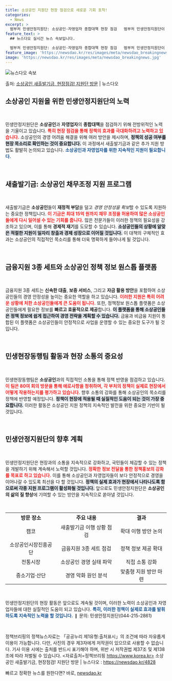 ```yaml
---
title: 소상공인 지원단 현장 점검으로 새로운 기회 포착!
categories:
  - News
excerpt: >
  범부처 민생안정지원단: 소상공인·자영업자 종합대책 현장 점검   범부처 민생안정지원단이 소상공인 및 자영업자…
feature_text: >
  ## 뉴스다오 실시간 뉴스 속보입니다.

  범부처 민생안정지원단: 소상공인·자영업자 종합대책 현장 점검   범부처 민생안정지원단이 소상공인 및 자영업자…
feature_image: 'https://newsdao.kr/res/images/meta/newsdao_breakingnews.jpg'
image: 'https://newsdao.kr/res/images/meta/newsdao_breakingnews.jpg'
---
```


![뉴스다오 속보](https://newsdao.kr/res/images/meta/newsdao_breakingnews.jpg)

<p>출처: <a href="https://newsdao.kr/4828" rel="dofollow">소상공인 새출발기금, 현장점검! 지원단 방문</a> | 뉴스다오</p>

<h2 data-ke-size="size26">소상공인 지원을 위한 민생안정지원단의 노력</h2>

<p data-ke-size="size16">&nbsp;</p>

민생안정지원단은 **소상공인**과 **자영업자**의 **종합대책**을 점검하기 위해 전방위적인 노력을 기울이고 있습니다. <b><span style="color: #ee2323;">특히 현장 점검을 통해 정책의 효과를 극대화하려고 노력하고 있습니다.</span></b> 소상공인의 경영 어려움 해결을 위해 여러 방안을 제시하며, <b><span style="background-color: #21538527;">정책의 성공 여부를 현장 목소리로 확인하는 것이 중요합니다.</span></b> 이 과정에서 새출발기금과 같은 추가 지원 방법도 활발히 논의되고 있습니다. <b><span style="color: #1a5490;">소상공인과 자영업자를 위한 지속적인 지원이 필요합니다.</span></b>

<p data-ke-size="size16">&nbsp;</p>

<h2 data-ke-size="size26">새출발기금: 소상공인 채무조정 지원 프로그램</h2>

<p data-ke-size="size16">&nbsp;</p>

새출발기금은 <b>소상공인</b>들이 **재정적 부담**을 덜고 *경영 안정성을 확보*할 수 있도록 지원하는 중요한 정책입니다. <b><span style="color: #ee2323;">이 기금은 최대 15억 원까지 채무 조정을 허용하여 많은 소상공인들에게 다시 일어설 수 있는 기회를 줍니다.</span></b> 많은 전문가들이 이러한 정책의 필요성을 강조하고 있으며, 이를 통해 **경제적 재기**를 도모할 수 있습니다. <b><span style="background-color: #21538527;">소상공인들의 상황에 알맞은 적절한 지원이 일자리 창출과 경제 성장으로 이어질 것입니다.</span></b> 이 대책의 구체적인 효과는 소상공인의 직접적인 목소리를 통해 더욱 명확하게 들어나게 될 것입니다. 

<p data-ke-size="size16">&nbsp;</p>

<h2 data-ke-size="size26">금융지원 3종 세트와 소상공인 정책 정보 원스톱 플랫폼</h2>

<p data-ke-size="size16">&nbsp;</p>

금융지원 3종 세트는 **신속한 대출**, **보증 서비스**, 그리고 **자금 활용 방안**을 포함하여 소상공인들의 경영 안정성을 높이는 중요한 역할을 하고 있습니다. <b><span style="color: #ee2323;">이러한 지원은 특히 어려운 상황에 처한 소상공인들에게 큰 도움이 됩니다.</span></b> 또한, 정책정보 원스톱 플랫폼은 소상공인들에게 필요한 정보를 **빠르고 효율적으로 제공**합니다. <b><span style="background-color: #21538527;">이 플랫폼을 통해 소상공인들은 정책 정보에 쉽게 접근하여 경영 전략을 계획할 수 있습니다.</span></b> 금융과 비금융 지원이 통합된 이 플랫폼은 소상공인들이 안정적으로 사업을 운영할 수 있는 중요한 도구가 될 것입니다.

<p data-ke-size="size16">&nbsp;</p>

<h2 data-ke-size="size26">민생현장동행팀 활동과 현장 소통의 중요성</h2>

<p data-ke-size="size16">&nbsp;</p>

민생현장동행팀은 <b>소상공인</b>과의 직접적인 소통을 통해 정책 반영을 점검하고 있습니다. <b><span style="color: #ee2323;">이 팀은 80여 회의 방문을 통해 애로사항을 청취하며, 각 부처의 정책이 실제로 현장에서 어떻게 작용하는지를 평가하고 있습니다.</span></b> 향후 소통의 강화를 통해 소상공인의 목소리를 정책에 반영할 예정입니다. <b><span style="background-color: #21538527;">정책이 현장에 적용될 때 실질적인 도움이 되는 것이 가장 중요합니다.</span></b> 이러한 활동은 소상공인 지원 정책의 지속적인 발전을 위한 중요한 기반이 될 것입니다. 

<p data-ke-size="size16">&nbsp;</p>

<h2 data-ke-size="size26">민생안정지원단의 향후 계획</h2>

<p data-ke-size="size16">&nbsp;</p>

민생안정지원단은 현장과의 소통을 지속적으로 강화하고, 국민들이 체감할 수 있는 정책을 개발하기 위해 계속해서 노력할 것입니다. <b><span style="color: #ee2323;">정확한 정보 전달을 통한 정책홍보의 강화를 목표로 하고 있습니다.</span></b> 이를 통해 소상공인과 자영업자들이 보다 안정적으로 경영을 이어나갈 수 있도록 최선을 다 할 것입니다. <b><span style="background-color: #21538527;">정책의 실제 효과가 현장에서 나타나도록 함으로써 각종 지원 프로그램이 활성화될 것입니다.</span></b> 앞으로도 민생안정지원단은 **소상공인의 삶의 질 향상**에 기여할 수 있는 방안을 지속적으로 쏟아낼 것입니다.

<p data-ke-size="size16">&nbsp;</p>

<table>
<tr>
<td style="text-align: center; height: 17px;"><b>방문 장소</b></td>
<td style="text-align: center; height: 17px;"><b>주요 내용</b></td>
<td style="text-align: center; height: 17px;"><b>결과</b></td>
</tr>
<tr>
<td style="text-align: center; height: 17px;">캠코</td>
<td style="text-align: center; height: 17px;">새출발기금 이행 상황 점검</td>
<td style="text-align: center; height: 17px;">확대 이행 방안 논의</td>
</tr>
<tr>
<td style="text-align: center; height: 17px;">소상공인시장진흥공단</td>
<td style="text-align: center; height: 17px;">금융지원 3종 세트 점검</td>
<td style="text-align: center; height: 17px;">정책 정보 제공 확대</td>
</tr>
<tr>
<td style="text-align: center; height: 17px;">전통시장</td>
<td style="text-align: center; height: 17px;">소상공인 경영 실태 파악</td>
<td style="text-align: center; height: 17px;">직접 소통 강화</td>
</tr>
<tr>
<td style="text-align: center; height: 17px;">중소기업·산단</td>
<td style="text-align: center; height: 17px;">경영 악화 원인 분석</td>
<td style="text-align: center; height: 17px;">맞춤형 지원 방안 마련</td>
</tr>
</table>

<p data-ke-size="size16">&nbsp;</p>

민생안정지원단의 현장 활동은 앞으로도 계속될 것이며, 이러한 노력이 소상공인과 자영업자들에 대한 실질적인 도움이 되고 있습니다. <b><span style="color: #1a5490;">특히, 이러한 정책이 실제로 효과를 발휘하도록 지속적인 노력을 할 것입니다.</span></b> ❙ 문의: 민생안정지원단(044-215-2861)

<p data-ke-size="size16">&nbsp;</p>

정책브리핑의 정책뉴스자료는 「공공누리 제1유형:출처표시」의 조건에 따라 자유롭게 이용이 가능합니다. 다만, 사진의 경우 제3자에게 저작권이 있으므로 사용할 수 없습니다. 기사 이용 시에는 출처를 반드시 표기해야 하며, 위반 시 저작권법 제37조 및 제138조에 따라 처벌될 수 있습니다. <자료출처=정책브리핑 https://www.korea.kr> 소상공인 새출발기금, 현장점검! 지원단 방문 | 뉴스다오  : https://newsdao.kr/4828 

빠르고 정확한 뉴스를 원한다면? 바로, <a href="https://newsdao.kr" rel="dofollow">newsdao.kr</a>


